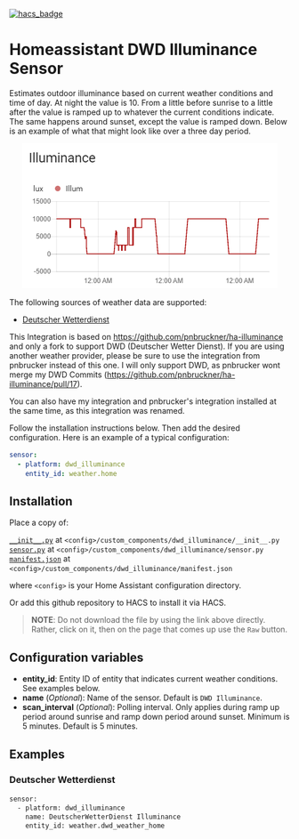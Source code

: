 [![hacs_badge](https://img.shields.io/badge/HACS-Custom-orange.svg)](https://github.com/custom-components/hacs)
# Homeassistant DWD Illuminance Sensor
Estimates outdoor illuminance based on current weather conditions and time of day. At night the value is 10. From a little before sunrise to a little after the value is ramped up to whatever the current conditions indicate. The same happens around sunset, except the value is ramped down. Below is an example of what that might look like over a three day period.

<p align="center">
  <img src=images/illuminance_history.png>
</p>

The following sources of weather data are supported:
* [Deutscher Wetterdienst](https://github.com/FL550/dwd_weather)

This Integration is based on https://github.com/pnbruckner/ha-illuminance and only a fork to support DWD (Deutscher Wetter Dienst). If you are using another weather provider, please be sure to use the integration from pnbrucker instead of this one. I will only support DWD, as pnbrucker wont merge my DWD Commits (https://github.com/pnbruckner/ha-illuminance/pull/17). 

You can also have my integration and pnbrucker's integration installed at the same time, as this integration was renamed.


Follow the installation instructions below.
Then add the desired configuration. Here is an example of a typical configuration:
```yaml
sensor:
  - platform: dwd_illuminance
    entity_id: weather.home
```
## Installation
Place a copy of:

[`__init__.py`](custom_components/dwd_illuminance/__init__.py) at `<config>/custom_components/dwd_illuminance/__init__.py`  
[`sensor.py`](custom_components/dwd_illuminance/sensor.py) at `<config>/custom_components/dwd_illuminance/sensor.py`  
[`manifest.json`](custom_components/dwd_illuminance/manifest.json) at `<config>/custom_components/dwd_illuminance/manifest.json`

where `<config>` is your Home Assistant configuration directory.

Or add this github repository to HACS to install it via HACS. 

>__NOTE__: Do not download the file by using the link above directly. Rather, click on it, then on the page that comes up use the `Raw` button.

## Configuration variables
- **entity_id**: Entity ID of entity that indicates current weather conditions. See examples below.
- **name** (*Optional*): Name of the sensor. Default is `DWD Illuminance`.
- **scan_interval** (*Optional*): Polling interval. Only applies during ramp up period around sunrise and ramp down period around sunset. Minimum is 5 minutes. Default is 5 minutes.
## Examples

### Deutscher Wetterdienst
```
sensor:
  - platform: dwd_illuminance
    name: DeutscherWetterDienst Illuminance
    entity_id: weather.dwd_weather_home
```